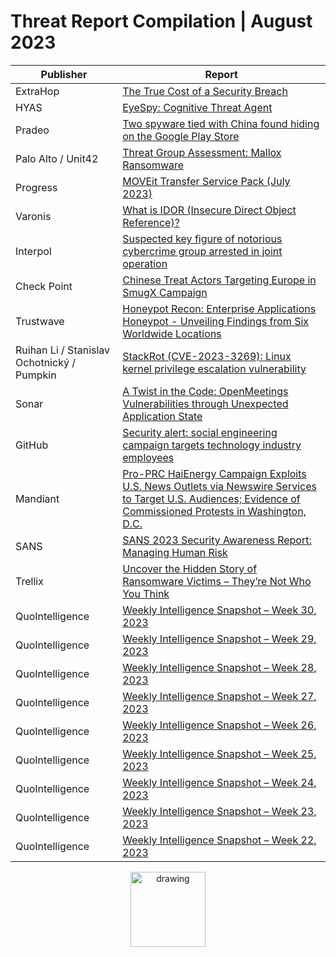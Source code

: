 


# Threat Report Compilation | August 2023

| Publisher  | Report |
| ------------- | ------------- |
|ExtraHop|[The True Cost of a Security Breach](https://www.extrahop.com/resources/papers/true-cost-of-a-security-breach/)|
|HYAS|[EyeSpy: Cognitive Threat Agent](https://www.hyas.com/hubfs/HYAS_EyeSpy_Proof_of_Concept.pdf)|
|Pradeo|[Two spyware tied with China found hiding on the Google Play Store](https://blog.pradeo.com/spyware-tied-china-found-google-play-store)|
|Palo Alto / Unit42|[Threat Group Assessment: Mallox Ransomware](https://unit42.paloaltonetworks.com/mallox-ransomware/)|
|Progress|[MOVEit Transfer Service Pack (July 2023)](https://community.progress.com/s/article/MOVEit-Transfer-Service-Pack-July-2023)|
|Varonis|[What is IDOR (Insecure Direct Object Reference)?](https://www.varonis.com/blog/what-is-idor-insecure-direct-object-reference)|
|Interpol|[Suspected key figure of notorious cybercrime group arrested in joint operation](https://www.interpol.int/News-and-Events/News/2023/Suspected-key-figure-of-notorious-cybercrime-group-arrested-in-joint-operation)|
|Check Point|[Chinese Treat Actors Targeting Europe in SmugX Campaign](https://research.checkpoint.com/2023/chinese-threat-actors-targeting-europe-in-smugx-campaign/)|
|Trustwave|[Honeypot Recon: Enterprise Applications Honeypot - Unveiling Findings from Six Worldwide Locations](https://www.trustwave.com/en-us/resources/blogs/spiderlabs-blog/honeypot-recon-enterprise-applications-honeypot-unveiling-findings-from-six-worldwide-locations/)|
|Ruihan Li / Stanislav Ochotnický / Pumpkin|[StackRot (CVE-2023-3269): Linux kernel privilege escalation vulnerability](https://github.com/lrh2000/StackRot#stackrot-cve-2023-3269-linux-kernel-privilege-escalation-vulnerability)|
|Sonar|[A Twist in the Code: OpenMeetings Vulnerabilities through Unexpected Application State](https://www.sonarsource.com/blog/a-twist-in-the-code-openmeetings-vulnerabilities-through-unexpected-application-state/)|
|GitHub|[Security alert: social engineering campaign targets technology industry employees](https://github.blog/2023-07-18-security-alert-social-engineering-campaign-targets-technology-industry-employees/#indicators)|
|Mandiant|[Pro-PRC HaiEnergy Campaign Exploits U.S. News Outlets via Newswire Services to Target U.S. Audiences; Evidence of Commissioned Protests in Washington, D.C.](https://www.mandiant.com/resources/blog/pro-prc-haienergy-us-news)|
|SANS|[SANS 2023 Security Awareness Report: Managing Human Risk](https://www.sans.org/blog/sans-2023-security-awareness-report-managing-human-risk/)|
|Trellix|[Uncover the Hidden Story of Ransomware Victims – They’re Not Who You Think](https://www.trellix.com/en-gb/about/newsroom/stories/research/uncover-the-hidden-story-of-ransomware-victims.html)|
|QuoIntelligence|[Weekly Intelligence Snapshot – Week 30, 2023](https://quointelligence.eu/2023/07/weekly-threat-intelligence-snapshot-week-30-2023/)|
|QuoIntelligence|[Weekly Intelligence Snapshot – Week 29, 2023](https://quointelligence.eu/2023/07/weekly-threat-intelligence-snapshot-week-29-2023/)|
|QuoIntelligence|[Weekly Intelligence Snapshot – Week 28, 2023](https://quointelligence.eu/2023/07/weekly-threat-intelligence-snapshot-week-28-2023/)|
|QuoIntelligence|[Weekly Intelligence Snapshot – Week 27, 2023](https://quointelligence.eu/2023/07/weekly-threat-intelligence-snapshot-week-27-2023/)|
|QuoIntelligence|[Weekly Intelligence Snapshot – Week 26, 2023](https://quointelligence.eu/2023/06/weekly-threat-intelligence-snapshot-week-26-2023/)|
|QuoIntelligence|[Weekly Intelligence Snapshot – Week 25, 2023](https://quointelligence.eu/2023/06/weekly-threat-intelligence-snapshot-week-25-2023/)|
|QuoIntelligence|[Weekly Intelligence Snapshot – Week 24, 2023](https://quointelligence.eu/2023/06/weekly-threat-intelligence-snapshot-week-24-2023/)|
|QuoIntelligence|[Weekly Intelligence Snapshot – Week 23, 2023](https://quointelligence.eu/2023/06/weekly-threat-intelligence-snapshot-week-23-2023/)|
|QuoIntelligence|[Weekly Intelligence Snapshot – Week 22, 2023](https://quointelligence.eu/2023/06/weekly-threat-intelligence-snapshot-week-22-2023/)|

<div align="center">
<img src="https://github.com/jwennekers/2023-Threat-Report-Compilation/assets/136587455/6061c6fd-330d-46e4-acdd-336c580fca4e" alt="drawing" width="120"/>
</div>
